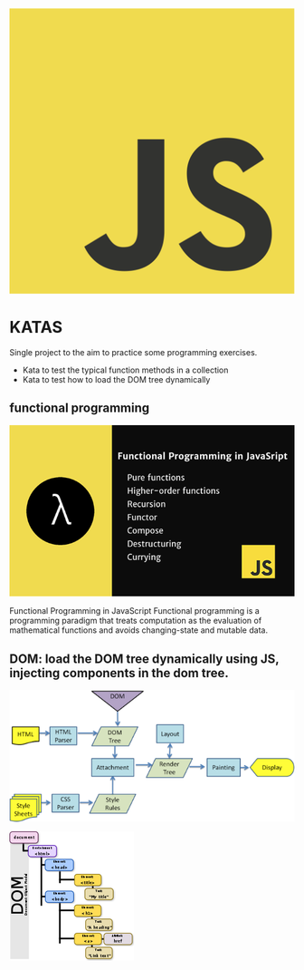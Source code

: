 ![katas](./_media/JavaScript-logo.png)

# KATAS

Single project to the aim to practice some programming exercises.

* Kata to test the typical function methods in a collection
* Kata to test how to load the DOM tree dynamically

## functional programming

![katas](./_media/functional-javascript-es6.png)

Functional Programming in JavaScript
Functional programming is a programming paradigm that treats computation as the evaluation of mathematical functions and avoids changing-state and mutable data.




## DOM: load the DOM tree dynamically using JS, injecting components in the dom tree.

![ninja](./_media/dom-life-cycle.png)

![ninja](./_media/dom-model.png)
